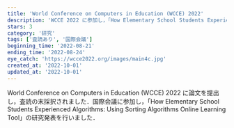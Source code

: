 ```yaml
---
title: 'World Conference on Computers in Education (WCCE) 2022'
description: 'WCCE 2022 に参加し，「How Elementary School Students Experienced Algorithms: Using Sorting Algorithms Online Learning Tool」の研究発表を行いました (査読あり)．'
stars: 3
category: '研究'
tags: ['査読あり', '国際会議']
beginning_time: '2022-08-21'
ending_time: '2022-08-24'
eye_catch: 'https://wcce2022.org/images/main4c.jpg'
created_at: '2022-10-01'
updated_at: '2022-10-01'
---
```


World Conference on Computers in Education (WCCE) 2022 に論文を提出し，査読の末採択されました．国際会議に参加し，「How Elementary School Students Experienced Algorithms: Using Sorting Algorithms Online Learning Tool」の研究発表を行いました．
